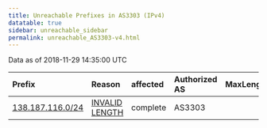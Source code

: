 ```yaml
---
title: Unreachable Prefixes in AS3303 (IPv4)
datatable: true
sidebar: unreachable_sidebar
permalink: unreachable_AS3303-v4.html
---
```


Data as of 2018-11-29 14:35:00 UTC


<div class="datatable-begin"></div>

| Prefix                                                     | Reason                                                                                                    | affected   | Authorized AS   |   MaxLength | Anchor                                         |   unreachable /24s |
|:-----------------------------------------------------------|:----------------------------------------------------------------------------------------------------------|:-----------|:----------------|------------:|:-----------------------------------------------|-------------------:|
| [138.187.116.0/24](https://stat.ripe.net/138.187.116.0/24) | [INVALID LENGTH](https://rpki-validator.ripe.net/announcement-preview?asn=AS3303&prefix=138.187.116.0/24) | complete   | AS3303          |          18 | [RIPE](unreachable_RIPE_NCC_RPKI_Root-v4.html) |                  1 |

<div class="datatable-end"></div>